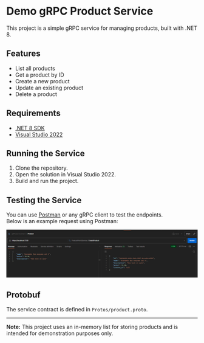 ﻿# Demo gRPC Product Service

This project is a simple gRPC service for managing products, built with .NET 8.

## Features

- List all products
- Get a product by ID
- Create a new product
- Update an existing product
- Delete a product

## Requirements

- [.NET 8 SDK](https://dotnet.microsoft.com/download)
- [Visual Studio 2022](https://visualstudio.microsoft.com/vs/)

## Running the Service

1. Clone the repository.
2. Open the solution in Visual Studio 2022.
3. Build and run the project.

## Testing the Service

You can use [Postman](https://www.postman.com/) or any gRPC client to test the endpoints.  
Below is an example request using Postman:

![Postman Request Example](Docs/postman-request.png)

## Protobuf

The service contract is defined in `Protos/product.proto`.

---

**Note:** This project uses an in-memory list for storing products and is intended for demonstration purposes only.
